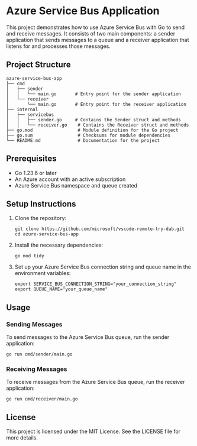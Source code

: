 # Azure Service Bus Application

This project demonstrates how to use Azure Service Bus with Go to send and receive messages. It consists of two main components: a sender application that sends messages to a queue and a receiver application that listens for and processes those messages.

## Project Structure

```
azure-service-bus-app
├── cmd
│   ├── sender
│   │   └── main.go       # Entry point for the sender application
│   └── receiver
│       └── main.go       # Entry point for the receiver application
├── internal
│   ├── servicebus
│   │   ├── sender.go     # Contains the Sender struct and methods
│   │   └── receiver.go    # Contains the Receiver struct and methods
├── go.mod                 # Module definition for the Go project
├── go.sum                 # Checksums for module dependencies
└── README.md              # Documentation for the project
```

## Prerequisites

- Go 1.23.6 or later
- An Azure account with an active subscription
- Azure Service Bus namespace and queue created

## Setup Instructions

1. Clone the repository:

   ```
   git clone https://github.com/microsoft/vscode-remote-try-dab.git
   cd azure-service-bus-app
   ```

2. Install the necessary dependencies:

   ```
   go mod tidy
   ```

3. Set up your Azure Service Bus connection string and queue name in the environment variables:

   ```
   export SERVICE_BUS_CONNECTION_STRING="your_connection_string"
   export QUEUE_NAME="your_queue_name"
   ```

## Usage

### Sending Messages

To send messages to the Azure Service Bus queue, run the sender application:

```
go run cmd/sender/main.go
```

### Receiving Messages

To receive messages from the Azure Service Bus queue, run the receiver application:

```
go run cmd/receiver/main.go
```

## License

This project is licensed under the MIT License. See the LICENSE file for more details.